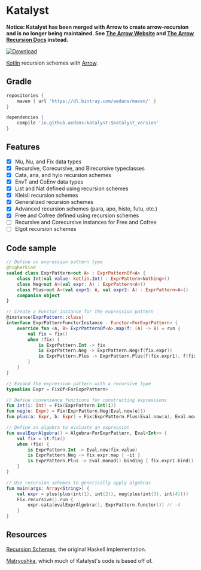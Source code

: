 Katalyst
========

**Notice: Katalyst has been merged with Arrow to create arrow-recursion and is no longer being maintained. See [The Arrow Website](https://arrow-kt.io/) and [The Arrow Recursion Docs](https://arrow-kt.io/docs/recursion/intro/) instead.**

[![Download](https://api.bintray.com/packages/aedans/maven/katalyst/images/download.svg)](https://bintray.com/aedans/maven/katalyst/_latestVersion)

[Kotlin](http://kotlinlang.org) recursion schemes with [Arrow](https://github.com/arrow-kt/arrow).

Gradle
------

```gradle
repositories {
    maven { url 'https://dl.bintray.com/aedans/maven/' }
}

dependencies {
    compile 'io.github.aedans:katalyst:$katalyst_version'
}
```

Features
--------

- [x] Mu, Nu, and Fix data types
- [x] Recursive, Corecursive, and Birecursive typeclasses
- [x] Cata, ana, and hylo recursion schemes
- [x] EnvT and CoEnv data types
- [x] List and Nat defined using recursion schemes
- [x] Kleisli recursion schemes
- [x] Generalized recursion schemes
- [x] Advanced recursion schemes (para, apo, histo, futu, etc.)
- [x] Free and Cofree defined using recursion schemes
- [ ] Recursive and Corecursive instances for Free and Cofree
- [ ] Elgot recursion schemes

Code sample
-----------

```kotlin
// Define an expression pattern type
@higherkind
sealed class ExprPattern<out A> : ExprPatternOf<A> {
    class Int(val value: kotlin.Int) : ExprPattern<Nothing>()
    class Neg<out A>(val expr: A) : ExprPattern<A>()
    class Plus<out A>(val expr1: A, val expr2: A) : ExprPattern<A>()
    companion object
}

// Create a Functor instance for the expression pattern
@instance(ExprPattern::class)
interface ExprPatternFunctorInstance : Functor<ForExprPattern> {
    override fun <A, B> ExprPatternOf<A>.map(f: (A) -> B) = run {
        val fix = fix()
        when (fix) {
            is ExprPattern.Int -> fix
            is ExprPattern.Neg -> ExprPattern.Neg(f(fix.expr))
            is ExprPattern.Plus -> ExprPattern.Plus(f(fix.expr1), f(fix.expr2))
        }
    }
}

// Expand the expression pattern with a recursive type
typealias Expr = FixOf<ForExprPattern>

// Define convenience functions for constructing expressions
fun int(i: Int) = Fix(ExprPattern.Int(i))
fun neg(e: Expr) = Fix(ExprPattern.Neg(Eval.now(e)))
fun plus(a: Expr, b: Expr) = Fix(ExprPattern.Plus(Eval.now(a), Eval.now(b)))

// Define an algebra to evaluate an expression
fun evalExprAlgebra() = Algebra<ForExprPattern, Eval<Int>> {
    val fix = it.fix()
    when (fix) {
        is ExprPattern.Int -> Eval.now(fix.value)
        is ExprPattern.Neg -> fix.expr.map { -it }
        is ExprPattern.Plus -> Eval.monad().binding { fix.expr1.bind() + fix.expr2.bind() }.ev()
    }
}

// Use recursion schemes to generically apply algebras
fun main(args: Array<String>) {
    val expr = plus(plus(int(1), int(2)), neg(plus(int(3), int(4))))
    Fix.recursive().run {
        expr.cata(evalExprAlgebra(), ExprPattern.functor()) // -4
    }
}
```

Resources
---------

[Recursion Schemes](https://github.com/ekmett/recursion-schemes), the
original Haskell implementation.

[Matryoshka](https://github.com/slamdata/matryoshka), which
much of Katalyst's code is based off of.
